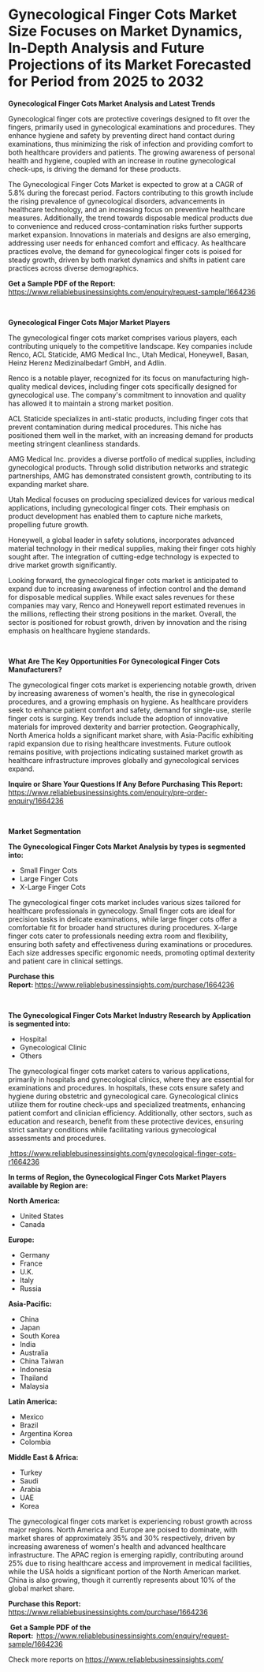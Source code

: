 <p><h1>Gynecological Finger Cots Market Size Focuses on Market Dynamics, In-Depth Analysis and Future Projections of its Market Forecasted for Period from 2025 to 2032</h1></p><p><strong>Gynecological Finger Cots Market Analysis and Latest Trends</strong></p>
<p><p>Gynecological finger cots are protective coverings designed to fit over the fingers, primarily used in gynecological examinations and procedures. They enhance hygiene and safety by preventing direct hand contact during examinations, thus minimizing the risk of infection and providing comfort to both healthcare providers and patients. The growing awareness of personal health and hygiene, coupled with an increase in routine gynecological check-ups, is driving the demand for these products.</p><p>The Gynecological Finger Cots Market is expected to grow at a CAGR of 5.8% during the forecast period. Factors contributing to this growth include the rising prevalence of gynecological disorders, advancements in healthcare technology, and an increasing focus on preventive healthcare measures. Additionally, the trend towards disposable medical products due to convenience and reduced cross-contamination risks further supports market expansion. Innovations in materials and designs are also emerging, addressing user needs for enhanced comfort and efficacy. As healthcare practices evolve, the demand for gynecological finger cots is poised for steady growth, driven by both market dynamics and shifts in patient care practices across diverse demographics.</p></p>
<p><strong>Get a Sample PDF of the Report:&nbsp;</strong> <a href="https://www.reliablebusinessinsights.com/enquiry/request-sample/1664236?utm_campaign=3148&utm_medium=2&utm_source=Github&utm_content=ia&utm_term=23032025&utm_id=gynecological-finger-cots">https://www.reliablebusinessinsights.com/enquiry/request-sample/1664236</a></p>
<p>&nbsp;</p>
<p><strong>Gynecological Finger Cots Major Market Players</strong></p>
<p><p>The gynecological finger cots market comprises various players, each contributing uniquely to the competitive landscape. Key companies include Renco, ACL Staticide, AMG Medical Inc., Utah Medical, Honeywell, Basan, Heinz Herenz Medizinalbedarf GmbH, and Adlin.</p><p>Renco is a notable player, recognized for its focus on manufacturing high-quality medical devices, including finger cots specifically designed for gynecological use. The company's commitment to innovation and quality has allowed it to maintain a strong market position.</p><p>ACL Staticide specializes in anti-static products, including finger cots that prevent contamination during medical procedures. This niche has positioned them well in the market, with an increasing demand for products meeting stringent cleanliness standards.</p><p>AMG Medical Inc. provides a diverse portfolio of medical supplies, including gynecological products. Through solid distribution networks and strategic partnerships, AMG has demonstrated consistent growth, contributing to its expanding market share.</p><p>Utah Medical focuses on producing specialized devices for various medical applications, including gynecological finger cots. Their emphasis on product development has enabled them to capture niche markets, propelling future growth.</p><p>Honeywell, a global leader in safety solutions, incorporates advanced material technology in their medical supplies, making their finger cots highly sought after. The integration of cutting-edge technology is expected to drive market growth significantly.</p><p>Looking forward, the gynecological finger cots market is anticipated to expand due to increasing awareness of infection control and the demand for disposable medical supplies. While exact sales revenues for these companies may vary, Renco and Honeywell report estimated revenues in the millions, reflecting their strong positions in the market. Overall, the sector is positioned for robust growth, driven by innovation and the rising emphasis on healthcare hygiene standards.</p></p>
<p>&nbsp;</p>
<p><strong>What Are The Key Opportunities For Gynecological Finger Cots Manufacturers?</strong></p>
<p><p>The gynecological finger cots market is experiencing notable growth, driven by increasing awareness of women's health, the rise in gynecological procedures, and a growing emphasis on hygiene. As healthcare providers seek to enhance patient comfort and safety, demand for single-use, sterile finger cots is surging. Key trends include the adoption of innovative materials for improved dexterity and barrier protection. Geographically, North America holds a significant market share, with Asia-Pacific exhibiting rapid expansion due to rising healthcare investments. Future outlook remains positive, with projections indicating sustained market growth as healthcare infrastructure improves globally and gynecological services expand.</p></p>
<p><strong>Inquire or Share Your Questions If Any Before Purchasing This Report:</strong> <a href="https://www.reliablebusinessinsights.com/enquiry/pre-order-enquiry/1664236?utm_campaign=3148&utm_medium=2&utm_source=Github&utm_content=ia&utm_term=23032025&utm_id=gynecological-finger-cots">https://www.reliablebusinessinsights.com/enquiry/pre-order-enquiry/1664236</a></p>
<p>&nbsp;</p>
<p><strong>Market Segmentation</strong></p>
<p><strong>The Gynecological Finger Cots Market Analysis by types is segmented into:</strong></p>
<p><ul><li>Small Finger Cots</li><li>Large Finger Cots</li><li>X-Large Finger Cots</li></ul></p>
<p><p>The gynecological finger cots market includes various sizes tailored for healthcare professionals in gynecology. Small finger cots are ideal for precision tasks in delicate examinations, while large finger cots offer a comfortable fit for broader hand structures during procedures. X-large finger cots cater to professionals needing extra room and flexibility, ensuring both safety and effectiveness during examinations or procedures. Each size addresses specific ergonomic needs, promoting optimal dexterity and patient care in clinical settings.</p></p>
<p><strong>Purchase this Report:&nbsp;</strong><a href="https://www.reliablebusinessinsights.com/purchase/1664236?utm_campaign=3148&utm_medium=2&utm_source=Github&utm_content=ia&utm_term=23032025&utm_id=gynecological-finger-cots">https://www.reliablebusinessinsights.com/purchase/1664236</a></p>
<p>&nbsp;</p>
<p><strong>The Gynecological Finger Cots Market Industry Research by Application is segmented into:</strong></p>
<p><ul><li>Hospital</li><li>Gynecological Clinic</li><li>Others</li></ul></p>
<p><p>The gynecological finger cots market caters to various applications, primarily in hospitals and gynecological clinics, where they are essential for examinations and procedures. In hospitals, these cots ensure safety and hygiene during obstetric and gynecological care. Gynecological clinics utilize them for routine check-ups and specialized treatments, enhancing patient comfort and clinician efficiency. Additionally, other sectors, such as education and research, benefit from these protective devices, ensuring strict sanitary conditions while facilitating various gynecological assessments and procedures.</p></p>
<p><a href="https://www.reliablebusinessinsights.com/gynecological-finger-cots-r1664236?utm_campaign=3148&utm_medium=2&utm_source=Github&utm_content=ia&utm_term=23032025&utm_id=gynecological-finger-cots">&nbsp;https://www.reliablebusinessinsights.com/gynecological-finger-cots-r1664236</a></p>
<p><strong>In terms of Region, the Gynecological Finger Cots Market Players available by Region are:</strong></p>
<p>
    <p> <strong> North America: </strong>
        <ul>
            <li>United States</li>
            <li>Canada</li>
        </ul>
        </p> 
    <p> <strong> Europe: </strong>
        <ul>
            <li>Germany</li>
            <li>France</li>
            <li>U.K.</li>
            <li>Italy</li>
            <li>Russia</li>
        </ul>
        </p> 
    <p> <strong> Asia-Pacific: </strong>
        <ul>
            <li>China</li>
            <li>Japan</li>
            <li>South Korea</li>
            <li>India</li>
            <li>Australia</li>
            <li>China Taiwan</li>
            <li>Indonesia</li>
            <li>Thailand</li>
            <li>Malaysia</li>
        </ul>
        </p> 
    <p> <strong> Latin America: </strong>
        <ul>
            <li>Mexico</li>
            <li>Brazil</li>
            <li>Argentina Korea</li>
            <li>Colombia</li>
        </ul>
        </p> 
    <p> <strong> Middle East & Africa: </strong>
        <ul>
            <li>Turkey</li>
            <li>Saudi</li>
            <li>Arabia</li>
            <li>UAE</li>
            <li>Korea</li>
        </ul>
    </p>
    </p>
<p><p>The gynecological finger cots market is experiencing robust growth across major regions. North America and Europe are poised to dominate, with market shares of approximately 35% and 30% respectively, driven by increasing awareness of women's health and advanced healthcare infrastructure. The APAC region is emerging rapidly, contributing around 25% due to rising healthcare access and improvement in medical facilities, while the USA holds a significant portion of the North American market. China is also growing, though it currently represents about 10% of the global market share.</p></p>
<p><strong>Purchase this Report: </strong><a href="https://www.reliablebusinessinsights.com/purchase/1664236?utm_campaign=3148&utm_medium=2&utm_source=Github&utm_content=ia&utm_term=23032025&utm_id=gynecological-finger-cots">https://www.reliablebusinessinsights.com/purchase/1664236</a></p>
<p>&nbsp;<strong>Get a Sample PDF of the Report:&nbsp;&nbsp;</strong><a href="https://www.reliablebusinessinsights.com/enquiry/request-sample/1664236?utm_campaign=3148&utm_medium=2&utm_source=Github&utm_content=ia&utm_term=23032025&utm_id=gynecological-finger-cots">https://www.reliablebusinessinsights.com/enquiry/request-sample/1664236</a></p>
<p><strong></strong></p>
<p>Check more reports on <a href="https://www.reliablebusinessinsights.com/?utm_campaign=3148&utm_medium=2&utm_source=Github&utm_content=ia&utm_term=23032025&utm_id=gynecological-finger-cots">https://www.reliablebusinessinsights.com/</a></p>
